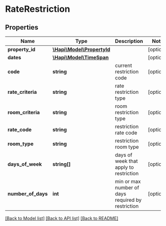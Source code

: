 # RateRestriction

## Properties
Name | Type | Description | Notes
------------ | ------------- | ------------- | -------------
**property_id** | [**\Hapi\Model\PropertyId**](PropertyId.md) |  | [optional] 
**dates** | [**\Hapi\Model\TimeSpan**](TimeSpan.md) |  | [optional] 
**code** | **string** | current restriction code | [optional] 
**rate_criteria** | **string** | rate restriction type | [optional] 
**room_criteria** | **string** | room restriction type | [optional] 
**rate_code** | **string** | restriction rate code | [optional] 
**room_type** | **string** | restriction room type | [optional] 
**days_of_week** | **string[]** | days of week that apply to restriction | [optional] 
**number_of_days** | **int** | min or max number of days required by restriction | [optional] 

[[Back to Model list]](../README.md#documentation-for-models) [[Back to API list]](../README.md#documentation-for-api-endpoints) [[Back to README]](../README.md)

